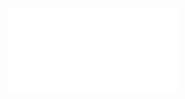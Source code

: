 ![Proposition 20. To comprehend the subject of the kingdom, it is necessary to notice the belief and the expectations of the more pious portion of the Jews.](Proposition%2020.%20To%20comprehend%20the%20subject%20of%20the%20kingdom,%20it%20is%20necessary%20to%20notice%20the%20belief%20and%20the%20expectations%20of%20the%20more%20pious%20portion%20of%20the%20Jews..md)